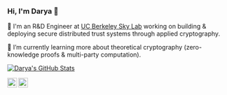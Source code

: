 ### Hi, I'm Darya 👋

🔭 I'm an R&D Engineer at [UC Berkeley Sky Lab](https://sky.cs.berkeley.edu/) working on building & deploying secure distributed trust systems through applied cryptography.

🌱 I’m currently learning more about theoretical cryptography (zero-knowledge proofs & multi-party computation).

[![Darya's GitHub Stats](https://github-readme-stats.vercel.app/api?username=daryakaviani)](https://github.com/anuraghazra=/github-readme-stats)

<a href="https://twitter.com/daryakaviani">
  <img align="left" alt="Darya Kaviani | Twitter" width="22px" src="https://raw.githubusercontent.com/peterthehan/peterthehan/master/assets/twitter.svg" />
</a>
<a href="[https://www.linkedin.com/in/abhisheknaiidu/](https://www.linkedin.com/in/darya-kaviani-674140142/)">
  <img align="left" alt="Darya's LinkedIn" width="22px" src="https://raw.githubusercontent.com/peterthehan/peterthehan/master/assets/linkedin.svg" />
</a>
